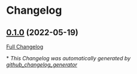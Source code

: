 # Changelog

## [0.1.0](https://github.com/rarenatoe/react-native-more-or-less/tree/0.0.0) (2022-05-19)

[Full Changelog](https://github.com/rarenatoe/react-native-more-or-less/compare/9adca20394369c339d95bb5fc957a448d871c957...0.0.0)



\* *This Changelog was automatically generated by [github_changelog_generator](https://github.com/github-changelog-generator/github-changelog-generator)*

